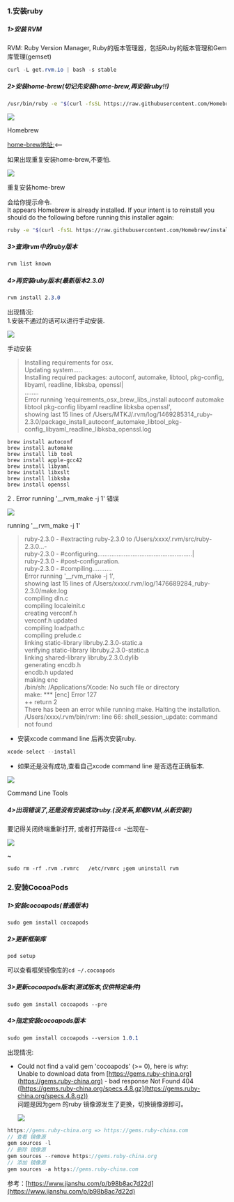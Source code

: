 ### 1.安装ruby

##### 1>安装 RVM

RVM: Ruby Version Manager, Ruby的版本管理器，包括Ruby的版本管理和Gem库管理(gemset)

```csharp
curl -L get.rvm.io | bash -s stable

```

##### 2>安装home-brew(切记先安装home-brew,再安装ruby!!)

```bash
/usr/bin/ruby -e "$(curl -fsSL https://raw.githubusercontent.com/Homebrew/install/master/install)"

```

![](//upload-images.jianshu.io/upload_images/1666327-6909f2a40a341691.png?imageMogr2/auto-orient/strip|imageView2/2/w/1200/format/webp)

Homebrew

  
[home-brew地址:](http://brew.sh)<--

如果出现重复安装home-brew,不要怕.

![](//upload-images.jianshu.io/upload_images/1666327-775c733738fa3fdc.png?imageMogr2/auto-orient/strip|imageView2/2/w/697/format/webp)

重复安装home-brew

  

会给你提示命令.  
It appears Homebrew is already installed. If your intent is to reinstall you  
should do the following before running this installer again:

```bash
ruby -e "$(curl -fsSL https://raw.githubusercontent.com/Homebrew/install/master/uninstall)"

```

##### 3>查询rvm中的ruby版本

```cpp
rvm list known

```

##### 4>再安装ruby版本(最新版本2.3.0)

```css
rvm install 2.3.0

```

出现情况:  
1.安装不通过的话可以进行手动安装.

  

![](//upload-images.jianshu.io/upload_images/1666327-45656448ed643a15.png?imageMogr2/auto-orient/strip|imageView2/2/w/697/format/webp)

手动安装

> Installing requirements for osx.  
> Updating system.....  
> Installing required packages: autoconf, automake, libtool, pkg-config, libyaml, readline, libksba, openssl|  
> ........  
> Error running 'requirements_osx_brew_libs_install autoconf automake libtool pkg-config libyaml readline libksba openssl',  
> showing last 15 lines of /Users/MTKJ/.rvm/log/1469285314_ruby-2.3.0/package_install_autoconf_automake_libtool_pkg-config_libyaml_readline_libksba_openssl.log

```undefined
brew install autoconf
brew install automake
brew install lib tool
brew install apple-gcc42
brew install libyaml
brew install libxslt
brew install libksba
brew install openssl

```

2 . Error running '__rvm_make -j 1' 错误

![](//upload-images.jianshu.io/upload_images/1666327-4fa021187046f2d3.jpg?imageMogr2/auto-orient/strip|imageView2/2/w/585/format/webp)

running '__rvm_make -j 1'

> ruby-2.3.0 - #extracting ruby-2.3.0 to /Users/xxxx/.rvm/src/ruby-2.3.0...-  
> ruby-2.3.0 - #configuring......................................................|  
> ruby-2.3.0 - #post-configuration.  
> ruby-2.3.0 - #compiling...........  
> Error running '__rvm_make -j 1',  
> showing last 15 lines of /Users/xxxx/.rvm/log/1476689284_ruby-2.3.0/make.log  
> compiling dln.c  
> compiling localeinit.c  
> creating verconf.h  
> verconf.h updated  
> compiling loadpath.c  
> compiling prelude.c  
> linking static-library libruby.2.3.0-static.a  
> verifying static-library libruby.2.3.0-static.a  
> linking shared-library libruby.2.3.0.dylib  
> generating encdb.h  
> encdb.h updated  
> making enc  
> /bin/sh: /Applications/Xcode: No such file or directory  
> make: *** [enc] Error 127  
> ++ return 2  
> There has been an error while running make. Halting the installation.  
> /Users/xxxx/.rvm/bin/rvm: line 66: shell_session_update: command not found

-   安装xcode command line 后再次安装ruby.

```csharp
xcode-select --install

```

-   如果还是没有成功,查看自己xcode command line 是否选在正确版本.

![](//upload-images.jianshu.io/upload_images/1666327-b9ed79eaa12daa63.png?imageMogr2/auto-orient/strip|imageView2/2/w/1200/format/webp)

Command Line Tools

##### 4>出现错误了,还是没有安装成功ruby.(没关系,卸载RVM,从新安装!)

要记得关闭终端重新打开, 或者打开路径`cd ~`出现在`~`

![](//upload-images.jianshu.io/upload_images/1666327-801a78332b5d3df5.png?imageMogr2/auto-orient/strip|imageView2/2/w/222/format/webp)

~

```undefined
sudo rm -rf .rvm .rvmrc   /etc/rvmrc ;gem uninstall rvm

```

### 2.安装CocoaPods

##### 1>安装cocoapods(普通版本)

```undefined
sudo gem install cocoapods

```

##### 2>更新框架库

```undefined
pod setup

```

可以查看框架镜像库的`cd ~/.cocoapods`

##### 3>更新cocoapods版本(测试版本,仅供特定条件)

```undefined
sudo gem install cocoapods --pre

```

##### 4>指定安装cocoapods版本

```css
sudo gem install cocoapods --version 1.0.1

```

出现情况:

-   Could not find a valid gem 'cocoapods' (>= 0), here is why:  
    Unable to download data from [https://gems.ruby-china.org](https://gems.ruby-china.org) - bad response Not Found 404 ([https://gems.ruby-china.org/specs.4.8.gz](https://gems.ruby-china.org/specs.4.8.gz))  
    问题是因为gem 的ruby 镜像源发生了更换，切换镜像源即可。  
    
    ![](//upload-images.jianshu.io/upload_images/1666327-b914f84dd5a2ecd2.png?imageMogr2/auto-orient/strip|imageView2/2/w/1200/format/webp)
    

```csharp
https://gems.ruby-china.org => https://gems.ruby-china.com
// 查看 镜像源
gem sources -l
// 删除 镜像源
gem sources --remove https://gems.ruby-china.org
// 添加 镜像源
gem sources -a https://gems.ruby-china.com
```

 参考：[https://www.jianshu.com/p/b98b8ac7d22d](https://www.jianshu.com/p/b98b8ac7d22d)
<!--stackedit_data:
eyJoaXN0b3J5IjpbLTI4NTkyNTY4N119
-->